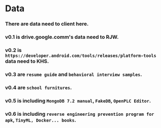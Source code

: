 # Data
### There are data need to client here.
### v0.1 is drive.google.comm's data need to RJW.
### v0.2 is `https://developer.android.com/tools/releases/platform-tools` data need to KHS.
### v0.3 are `resume guide` and `behavioral interview samples`.
### v0.4 are `school furnitures`.
### v0.5 is including `MongoDB 7.2 manual`, `FakeDB`, `OpenPLC Editor`.
### v0.6 is including `reverse engineering prevention program for apk`, `TinyML, Docker... books`.